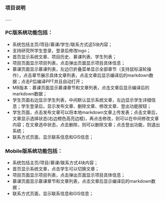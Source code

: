 ### 项目说明

.....

### PC版系统功能包括：

- 系统包括主页/项目/慕课/学生/联系方式这5块内容；
- 支持研究所学生登录，登录后修改logo；
- 首页显示系统文章、项目历史、慕课列表、学生列表；
- 项目页面显示项目列表，点击弹出页面显示项目具体信息；
- 慕课页面显示慕课列表，左边已折叠菜单显示全部章节（支持鼠标滚轮操作），点击章节展示具体文章列表，点击文章后显示编译后的markdown数据；点击P后编译PPT并且自动打开；
- MB版本：慕课页面显示慕课章节和文章列表，点击文章后显示编译后的markdown数据；
- 学生页面右边显示学生列表，中间默认显示系统文章，左边显示学生详细信息；学生登录后，显示发布文章、删除文章、修改文章、登出功能按钮；
- 学生页面，点击发布文章可以将本地markdown文章上传发表；点击文章后，文章显示选择状态(右边橙色高亮边框)，再点击修改，则可以在中间修改文章内容；在文章选中状态，点击删除，则可以删除文章；点击登出功能，则退出系统；
- 联系方式页面，显示联系信息和GIS信息；

### Mobile版系统功能包括：

- 系统包括主页/项目/慕课/联系方式4块内容；
- 首页显示系统文章，点击学生可以切换文章；
- 项目页面显示项目列表，点击弹出页面显示项目具体信息；
- 慕课页面显示慕课章节和文章列表，点击文章后显示编译后的markdown数据；
- 联系方式页面，显示联系信息和GIS信息；